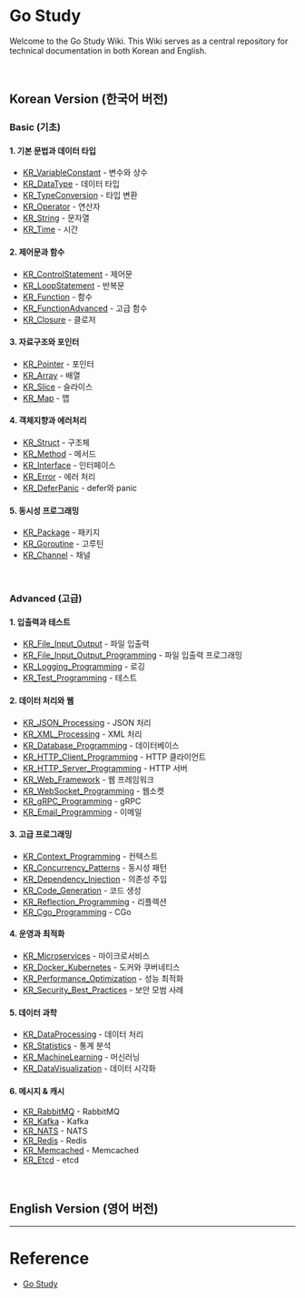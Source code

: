 # Go Study

Welcome to the Go Study Wiki. This Wiki serves as a central repository for technical documentation in both Korean and English.

<br/>

## Korean Version (한국어 버전)

### Basic (기초)
#### 1. 기본 문법과 데이터 타입
- [KR_VariableConstant](https://github.com/somaz94/go-study/wiki/KR_VariableConstant) - 변수와 상수
- [KR_DataType](https://github.com/somaz94/go-study/wiki/KR_DataType) - 데이터 타입
- [KR_TypeConversion](https://github.com/somaz94/go-study/wiki/KR_TypeConversion) - 타입 변환
- [KR_Operator](https://github.com/somaz94/go-study/wiki/KR_Operator) - 연산자
- [KR_String](https://github.com/somaz94/go-study/wiki/KR_String) - 문자열
- [KR_Time](https://github.com/somaz94/go-study/wiki/KR_Time) - 시간

#### 2. 제어문과 함수
- [KR_ControlStatement](https://github.com/somaz94/go-study/wiki/KR_ControlStatement) - 제어문
- [KR_LoopStatement](https://github.com/somaz94/go-study/wiki/KR_LoopStatement) - 반복문
- [KR_Function](https://github.com/somaz94/go-study/wiki/KR_Function) - 함수
- [KR_FunctionAdvanced](https://github.com/somaz94/go-study/wiki/KR_FunctionAdvanced) - 고급 함수
- [KR_Closure](https://github.com/somaz94/go-study/wiki/KR_Closure) - 클로저

#### 3. 자료구조와 포인터
- [KR_Pointer](https://github.com/somaz94/go-study/wiki/KR_Pointer) - 포인터
- [KR_Array](https://github.com/somaz94/go-study/wiki/KR_Array) - 배열
- [KR_Slice](https://github.com/somaz94/go-study/wiki/KR_Slice) - 슬라이스
- [KR_Map](https://github.com/somaz94/go-study/wiki/KR_Map) - 맵

#### 4. 객체지향과 에러처리
- [KR_Struct](https://github.com/somaz94/go-study/wiki/KR_Struct) - 구조체
- [KR_Method](https://github.com/somaz94/go-study/wiki/KR_Method) - 메서드
- [KR_Interface](https://github.com/somaz94/go-study/wiki/KR_Interface) - 인터페이스
- [KR_Error](https://github.com/somaz94/go-study/wiki/KR_Error) - 에러 처리
- [KR_DeferPanic](https://github.com/somaz94/go-study/wiki/KR_DeferPanic) - defer와 panic

#### 5. 동시성 프로그래밍
- [KR_Package](https://github.com/somaz94/go-study/wiki/KR_Package) - 패키지
- [KR_Goroutine](https://github.com/somaz94/go-study/wiki/KR_Goroutine) - 고루틴
- [KR_Channel](https://github.com/somaz94/go-study/wiki/KR_Channel) - 채널

<br/>

### Advanced (고급)
#### 1. 입출력과 테스트
- [KR_File_Input_Output](https://github.com/somaz94/go-study/wiki/KR_File_Input_Output) - 파일 입출력
- [KR_File_Input_Output_Programming](https://github.com/somaz94/go-study/wiki/KR_File_Input_Output_Programming) - 파일 입출력 프로그래밍
- [KR_Logging_Programming](https://github.com/somaz94/go-study/wiki/KR_Logging_Programming) - 로깅
- [KR_Test_Programming](https://github.com/somaz94/go-study/wiki/KR_Test_Programming) - 테스트

#### 2. 데이터 처리와 웹
- [KR_JSON_Processing](https://github.com/somaz94/go-study/wiki/KR_JSON_Processing) - JSON 처리
- [KR_XML_Processing](https://github.com/somaz94/go-study/wiki/KR_XML_Processing) - XML 처리
- [KR_Database_Programming](https://github.com/somaz94/go-study/wiki/KR_Database_Programming) - 데이터베이스
- [KR_HTTP_Client_Programming](https://github.com/somaz94/go-study/wiki/KR_HTTP_Client_Programming) - HTTP 클라이언트
- [KR_HTTP_Server_Programming](https://github.com/somaz94/go-study/wiki/KR_HTTP_Server_Programming) - HTTP 서버
- [KR_Web_Framework](https://github.com/somaz94/go-study/wiki/KR_Web_Framework) - 웹 프레임워크
- [KR_WebSocket_Programming](https://github.com/somaz94/go-study/wiki/KR_WebSocket_Programming) - 웹소켓
- [KR_gRPC_Programming](https://github.com/somaz94/go-study/wiki/KR_gRPC_Programming) - gRPC
- [KR_Email_Programming](https://github.com/somaz94/go-study/wiki/KR_Email_Programming) - 이메일

#### 3. 고급 프로그래밍
- [KR_Context_Programming](https://github.com/somaz94/go-study/wiki/KR_Context_Programming) - 컨텍스트
- [KR_Concurrency_Patterns](https://github.com/somaz94/go-study/wiki/KR_Concurrency_Patterns) - 동시성 패턴
- [KR_Dependency_Injection](https://github.com/somaz94/go-study/wiki/KR_Dependency_Injection) - 의존성 주입
- [KR_Code_Generation](https://github.com/somaz94/go-study/wiki/KR_Code_Generation) - 코드 생성
- [KR_Reflection_Programming](https://github.com/somaz94/go-study/wiki/KR_Reflection_Programming) - 리플렉션
- [KR_Cgo_Programming](https://github.com/somaz94/go-study/wiki/KR_Cgo_Programming) - CGo

#### 4. 운영과 최적화
- [KR_Microservices](https://github.com/somaz94/go-study/wiki/KR_Microservices) - 마이크로서비스
- [KR_Docker_Kubernetes](https://github.com/somaz94/go-study/wiki/KR_Docker_Kubernetes) - 도커와 쿠버네티스
- [KR_Performance_Optimization](https://github.com/somaz94/go-study/wiki/KR_Performance_Optimization) - 성능 최적화
- [KR_Security_Best_Practices](https://github.com/somaz94/go-study/wiki/KR_Security_Best_Practices) - 보안 모범 사례

#### 5. 데이터 과학
- [KR_DataProcessing](https://github.com/somaz94/go-study/wiki/KR_DataProcessing) - 데이터 처리
- [KR_Statistics](https://github.com/somaz94/go-study/wiki/KR_Statistics) - 통계 분석
- [KR_MachineLearning](https://github.com/somaz94/go-study/wiki/KR_MachineLearning) - 머신러닝
- [KR_DataVisualization](https://github.com/somaz94/go-study/wiki/KR_DataVisualization) - 데이터 시각화

#### 6. 메시지 & 캐시
- [KR_RabbitMQ](https://github.com/somaz94/go-study/wiki/KR_RabbitMQ) - RabbitMQ
- [KR_Kafka](https://github.com/somaz94/go-study/wiki/KR_Kafka) - Kafka
- [KR_NATS](https://github.com/somaz94/go-study/wiki/KR_NATS) - NATS
- [KR_Redis](https://github.com/somaz94/go-study/wiki/KR_Redis) - Redis
- [KR_Memcached](https://github.com/somaz94/go-study/wiki/KR_Memcached) - Memcached
- [KR_Etcd](https://github.com/somaz94/go-study/wiki/KR_Etcd) - etcd


<br/>

## English Version (영어 버전)


---------------------------

# Reference
- [Go Study](http://golang.site/)
